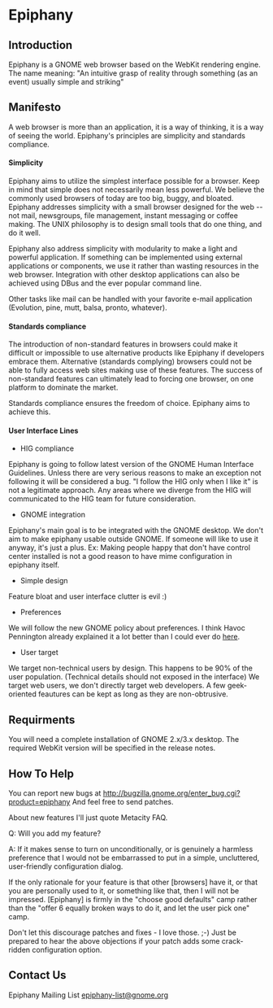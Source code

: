 # Epiphany

## Introduction

Epiphany is a GNOME web browser based on the WebKit rendering engine.
The name meaning:
"An intuitive grasp of reality through
something (as an event) usually simple and striking"

## Manifesto

A web browser is more than an application, it is a way of thinking, it is
a way of seeing the world. Epiphany's principles are simplicity and standards
compliance.

#### Simplicity

Epiphany aims to utilize the simplest interface possible for a browser.  Keep
in mind that simple does not necessarily mean less powerful.  We believe
the commonly used browsers of today are too big, buggy, and bloated. Epiphany
addresses simplicity with a small browser designed for the web -- not mail,
newsgroups, file management, instant messaging or coffee making.  The UNIX
philosophy is to design small tools that do one thing, and do it well.

Epiphany also address simplicity with modularity to make a light and powerful
application.  If something can be implemented using external applications
or components, we use it rather than wasting resources in the web browser.
Integration with other desktop applications can also be achieved using DBus
and the ever popular command line.

Other tasks like mail can be handled with your favorite e-mail application
(Evolution, pine, mutt, balsa, pronto, whatever).

#### Standards compliance

The introduction of non-standard features in browsers could make it difficult
or impossible to use alternative products like Epiphany if developers embrace
them. Alternative (standards complying) browsers could not be able to
fully access web sites making use of these features.  The success of
non-standard features can ultimately lead to forcing one browser, on
one platform to dominate the market.

Standards compliance ensures the freedom of choice.  Epiphany aims to achieve
this.

#### User Interface Lines

- HIG compliance

Epiphany is going to follow latest version of the GNOME Human Interface
Guidelines. Unless there are very serious reasons to make an exception not
following it will be considered a bug.
"I follow the HIG only when I like it" is not a legitimate approach.
Any areas where we diverge from the HIG will communicated
to the HIG team for future consideration.

- GNOME integration

Epiphany's main goal is to be integrated with the GNOME desktop.
We don't aim to make epiphany usable outside GNOME. If someone will like
to use it anyway, it's just a plus. Ex: Making people happy that
don't have control center installed is not a good reason
to have mime configuration in epiphany itself.

- Simple design

Feature bloat and user interface clutter is evil :)

- Preferences

We will follow the new GNOME policy about preferences.
I think Havoc Pennington already explained it a lot
better than I could ever do [here](https://ometer.com/preferences.html).

- User target

We target non-technical users by design.
This happens to be 90% of the user population.
(Technical details should not exposed in the interface)
We target web users, we don't directly target web developers.
A few geek-oriented feautures can be kept as
long as they are non-obtrusive.

## Requirments

You will need a complete installation of GNOME 2.x/3.x desktop.
The required WebKit version will be specified in the release notes.

## How To Help

You can report new bugs at
 http://bugzilla.gnome.org/enter_bug.cgi?product=epiphany
And feel free to send patches.

About new features I'll just quote Metacity FAQ.

Q: Will you add my feature?

A: If it makes sense to turn on unconditionally,
   or is genuinely a harmless preference that I would not
   be embarrassed to put in a simple, uncluttered, user-friendly
   configuration dialog.

   If the only rationale for your feature is that other
   [browsers] have it, or that you are personally used to it, or something
   like that, then I will not be impressed. [Epiphany] is firmly in the
   "choose good defaults" camp rather than the "offer 6 equally broken
   ways to do it, and let the user pick one" camp.

   Don't let this discourage patches and fixes - I love those. ;-)
   Just be prepared to hear the above objections if your patch
   adds some crack-ridden configuration option.

## Contact Us
Epiphany Mailing List <epiphany-list@gnome.org>